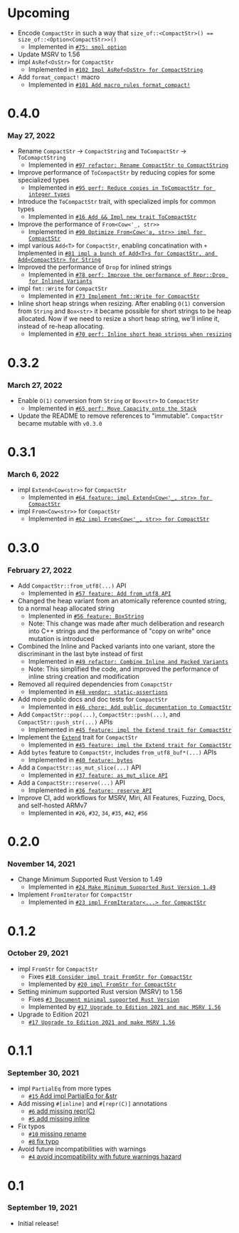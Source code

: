 # Upcoming
* Encode `CompactStr` in such a way that `size_of::<CompactStr>() == size_of::<Option<CompactStr>>()`
    * Implemented in [`#75: smol option`](https://github.com/ParkMyCar/compact_str/pull/75)
* Update MSRV to 1.56
* impl `AsRef<OsStr>` for `CompactStr`
    * Implemented in [`#102 Impl AsRef<OsStr> for CompactString`](https://github.com/ParkMyCar/compact_str/pull/102)
* Add `format_compact!` macro
    * Implemented in [`#101 Add macro_rules format_compact!`](https://github.com/ParkMyCar/compact_str/pull/101)

# 0.4.0
### May 27, 2022
* Rename `CompactStr` -> `CompactString` and `ToCompactStr` -> `ToComapctString`
    * Implemented in [`#97 refactor: Rename CompactStr to CompactString`](https://github.com/ParkMyCar/compact_str/pull/95)
* Improve performance of `ToCompactStr` by reducing copies for some specialized types
    * Implemented in [`#95 perf: Reduce copies in ToCompactStr for integer types`](https://github.com/ParkMyCar/compact_str/pull/95)
* Introduce the `ToCompactStr` trait, with specialized impls for common types
    * Implemented in [`#16 Add && Impl new trait ToCompactStr`](https://github.com/ParkMyCar/compact_str/pull/16)
* Improve the performance of `From<Cow<'_, str>>`
    * Implemented in [`#90 Optimize From<Cow<'a, str>> impl for CompactStr`](https://github.com/ParkMyCar/compact_str/pull/90)
* impl various `Add<T>` for `CompactStr`, enabling concatination with `+`
    Implemented in [`#81 impl a bunch of Add<T>s for CompactStr, and Add<CompactStr> for String`](https://github.com/ParkMyCar/compact_str/pull/81)
* Improved the performance of `Drop` for inlined strings
    * Implemented in [`#78 perf: Improve the performance of Repr::Drop for Inlined Variants`](https://github.com/ParkMyCar/compact_str/pull/78)
* impl `fmt::Write` for `CompactStr`
    * Implemented in [`#73 Implement fmt::Write for CompactStr`](https://github.com/ParkMyCar/compact_str/pull/73)
* Inline short heap strings when resizing. After enabling `O(1)` conversion from `String` and `Box<str>` it became possible for short strings to be heap allocated. Now if we need to resize a short heap string, we'll inline it, instead of re-heap allocating.
    * Implemented in [`#70 perf: Inline short heap strings when resizing`](https://github.com/ParkMyCar/compact_str/pull/70)

# 0.3.2
### March 27, 2022
* Enable `O(1)` conversion from `String` or `Box<str>` to `CompactStr`
    * Implemented in [`#65 perf: Move Capacity onto the Stack`](https://github.com/ParkMyCar/compact_str/pull/65)
* Update the README to remove references to "immutable". `CompactStr` became mutable with `v0.3.0`

# 0.3.1
### March 6, 2022
* impl `Extend<Cow<str>>` for `CompactStr`
    * Implemented in [`#64 feature: impl Extend<Cow<'_, str>> for CompactStr`](https://github.com/ParkMyCar/compact_str/pull/64)
* impl `From<Cow<str>>` for `CompactStr`
    * Implemented in [`#62 impl From<Cow<'_, str>> for CompactStr`](https://github.com/ParkMyCar/compact_str/pull/62)

# 0.3.0
### February 27, 2022
* Add `CompactStr::from_utf8(...)` API
    * Implemented in [`#57 feature: Add from_utf8 API`](https://github.com/ParkMyCar/compact_str/pull/57)
* Changed the heap variant from an atomically reference counted string, to a normal heap allocated string
    * Implenented in [`#56 feature: BoxString`](https://github.com/ParkMyCar/compact_str/pull/56)
    * Note: This change was made after much deliberation and research into C++ strings and the performance of "copy on write" once mutation is introduced
* Combined the Inline and Packed variants into one variant, store the discriminant in the last byte instead of first
    * Implemented in [`#49 refactor: Combine Inline and Packed Variants`](https://github.com/ParkMyCar/compact_str/pull/49)
    * Note: This simplified the code, and improved the performance of inline string creation and modification
* Removed all required dependencies from `ComapctStr`
    * Implemented in [`#48 vendor: static-assertions`](https://github.com/ParkMyCar/compact_str/pull/48)
* Add more public docs and doc tests for `CompactStr`
    * Implemented in [`#46 chore: Add public documentation to CompactStr`](https://github.com/ParkMyCar/compact_str/pull/46)
* Add `CompactStr::pop(...)`, `CompactStr::push(...)`, and `CompactStr::push_str(...)` APIs
   * Implemented in [`#45 feature: impl the Extend trait for CompactStr`](https://github.com/ParkMyCar/compact_str/pull/40)
* Implement the [`Extend`](https://doc.rust-lang.org/std/iter/trait.Extend.html) trait for `CompactStr`
    * Implemented in [`#45 feature: impl the Extend trait for CompactStr`](https://github.com/ParkMyCar/compact_str/pull/40)
* Add `bytes` feature to `CompactStr`, includes `from_utf8_buf*(...)` APIs
    * Implemented in [`#40 feature: bytes`](https://github.com/ParkMyCar/compact_str/pull/40)
* Add a `CompactStr::as_mut_slice(...)` API
    * Implemented in [`#37 feature: as_mut_slice API`](https://github.com/ParkMyCar/compact_str/pull/37)
* Add a `CompactStr::reserve(...)` API
    * Implemented in [`#36 feature: reserve API`](https://github.com/ParkMyCar/compact_str/pull/36)
* Improve CI, add workflows for MSRV, Miri, All Features, Fuzzing, Docs, and self-hosted ARMv7
    * Implemented in `#26`, `#32`, `34`, `#35`, `#42`, `#56`

# 0.2.0
### November 14, 2021
* Change Minimum Supported Rust Version to 1.49
    * Implemented in [`#24 Make Minimum Supported Rust Version 1.49`](https://github.com/ParkMyCar/compact_str/pull/24)
* Implement `FromIterator` for `CompactStr`
    * Implemented in [`#23 impl FromIterator<...> for CompactStr`](https://github.com/ParkMyCar/compact_str/pull/23)

# 0.1.2
### October 29, 2021
* impl `FromStr` for `CompactStr`
    * Fixes [`#18 Consider impl trait FromStr for CompactStr`](https://github.com/ParkMyCar/compact_str/issues/18)
    * Implemented by [`#20 impl FromStr for CompactStr`](https://github.com/ParkMyCar/compact_str/pull/20)
* Setting minimum supported Rust version (MSRV) to 1.56
    * Fixes [`#3 Document minimal supported Rust Version`](https://github.com/ParkMyCar/compact_str/issues/3)
    * Implemented by [`#17 Upgrade to Edition 2021 and mac MSRV 1.56`](https://github.com/ParkMyCar/compact_str/pull/17)
* Upgrade to Edition 2021
    * [`#17 Upgrade to Edition 2021 and make MSRV 1.56`](https://github.com/ParkMyCar/compact_str/pull/17)

# 0.1.1
### September 30, 2021
* impl `PartialEq` from more types
    * [`#15` Add impl PartialEq<CompactStr> for &str](https://github.com/ParkMyCar/compact_str/pull/15)
* Add missing `#[inline]` and `#[repr(C)]` annotations
    * [`#6` add missing repr(C)](https://github.com/ParkMyCar/compact_str/pull/6)
    * [`#5` add missing inline](https://github.com/ParkMyCar/compact_str/pull/5)
* Fix typos
    * [`#10` missing rename](https://github.com/ParkMyCar/compact_str/pull/10)
    * [`#8` fix typo](https://github.com/ParkMyCar/compact_str/pull/8)
* Avoid future incompatibilities with warnings
    * [`#4` avoid incompatibility with future warnings hazard](https://github.com/ParkMyCar/compact_str/pull/4)

# 0.1
### September 19, 2021
* Initial release!

